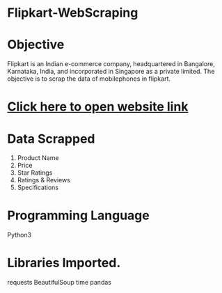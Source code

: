# Flipkart-WebScraping
# Objective
Flipkart is an Indian e-commerce company, headquartered in Bangalore, Karnataka, India, and incorporated in Singapore as a private limited. The objective is to scrap the data of mobilephones in flipkart.
# [Click here to open website link](https://www.flipkart.com/search?q=mobile&otracker=search&otracker1=search&marketplace=FLIPKART&as-show=on&as=off&as-pos=1&as-type=HISTORY)

# Data Scrapped
1. Product Name
2. Price
3. Star Ratings
4. Ratings & Reviews
5. Specifications


# Programming Language
Python3

# Libraries Imported.
requests
BeautifulSoup
time
pandas
